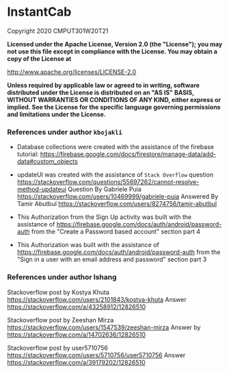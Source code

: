 # InstantCab

Copyright 2020 CMPUT301W20T21

 **Licensed under the Apache License, Version 2.0 (the "License");
 you may not use this file except in compliance with the License.
 You may obtain a copy of the License at**
 
 http://www.apache.org/licenses/LICENSE-2.0 
 
 **Unless required by applicable law or agreed to in writing, software
 distributed under the License is distributed on an "AS IS" BASIS,
 WITHOUT WARRANTIES OR CONDITIONS OF ANY KIND, either express or implied.
 See the License for the specific language governing permissions and
 limitations under the License.**
 
 ### References under author `kbojakli`
 
 * Database collections were created with the assistance of the firebase tutorial:
https://firebase.google.com/docs/firestore/manage-data/add-data#custom_objects

 * updateUI was created with the assistance of `Stack Overflow` question
https://stackoverflow.com/questions/55697262/cannot-resolve-method-updateui
Question By Gabriele Puia
https://stackoverflow.com/users/10469999/gabriele-puia
Answered By Tamir Abutbul
https://stackoverflow.com/users/8274756/tamir-abutbul

  * This Authorization from the Sign Up activity was built with the assistance of https://firebase.google.com/docs/auth/android/password-auth
from the "Create a Password based account" section part 4

  * This Authorization was built with the assistance of https://firebase.google.com/docs/auth/android/password-auth
from the "Sign in a user with an email address and password" section part 3


 ### References under author lshang

Stackoverflow post by Kostya Khuta https://stackoverflow.com/users/2101843/kostya-khuta
Answer https://stackoverflow.com/a/43258912/12826510

Stackoverflow post by Zeeshan Mirza https://stackoverflow.com/users/1547539/zeeshan-mirza
Answer by https://stackoverflow.com/a/14702636/12826510

Stackoverflow post by user5710756 https://stackoverflow.com/users/5710756/user5710756
Answer https://stackoverflow.com/a/39179202/12826510
